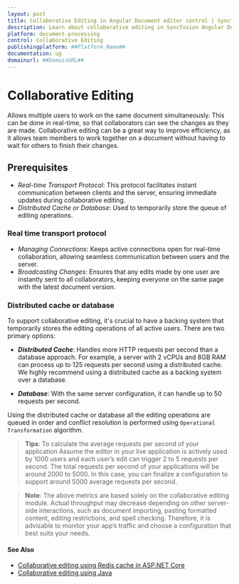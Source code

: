 ```yaml
---
layout: post
title: Collaborative Editing in Angular Document editor control | Syncfusion
description: Learn about collaborative editing in Syncfusion Angular Document editor control of Syncfusion Essential JS 2 and more.
platform: document-processing
control: Collaborative Editing
publishingplatform: ##Platform_Name##
documentation: ug
domainurl: ##DomainURL##
---
```


# Collaborative Editing

Allows multiple users to work on the same document simultaneously. This can be done in real-time, so that collaborators can see the changes as they are made. Collaborative editing can be a great way to improve efficiency, as it allows team members to work together on a document without having to wait for others to finish their changes.

## Prerequisites

- *Real-time Transport Protocol*: This protocol facilitates instant communication between clients and the server, ensuring immediate updates during collaborative editing.
- *Distributed Cache or Database*: Used to temporarily store the queue of editing operations.

### Real time transport protocol

- *Managing Connections*: Keeps active connections open for real-time collaboration, allowing seamless communication between users and the server.
- *Broadcasting Changes*: Ensures that any edits made by one user are instantly sent to all collaborators, keeping everyone on the same page with the latest document version.

### Distributed cache or database

To support collaborative editing, it's crucial to have a backing system that temporarily stores the editing operations of all active users. There are two primary options:

- ***Distributed Cache***: Handles more HTTP requests per second than a database approach. For example, a server with 2 vCPUs and 8GB RAM can process up to 125 requests per second using a distributed cache. We highly recommend using a distributed cache as a backing system over a database.

- ***Database***: With the same server configuration, it can handle up to 50 requests per second.

Using the distributed cache or database all the editing operations are queued in order and conflict resolution is performed using `Operational Transformation` algorithm.

>**Tips**: To calculate the average requests per second of your application Assume the editor in your live application is actively used by 1000 users and each user’s edit can trigger 2 to 5 requests per second. The total requests per second of your applications will be around 2000 to 5000. In this case, you can finalize a configuration to support around 5000 average requests per second.

>**Note**: The above metrics are based solely on the collaborative editing module. Actual throughput may decrease depending on other server-side interactions, such as document importing, pasting formatted content, editing restrictions, and spell checking. Therefore, it is advisable to monitor your app’s traffic and choose a configuration that best suits your needs.

#### See Also

- [Collaborative editing using Redis cache in ASP.NET Core](../../document-editor/collaborative-editing/using-redis-cache-asp-net-core)
- [Collaborative editing using Java](../../document-editor/collaborative-editing/using-redis-cache-java)
